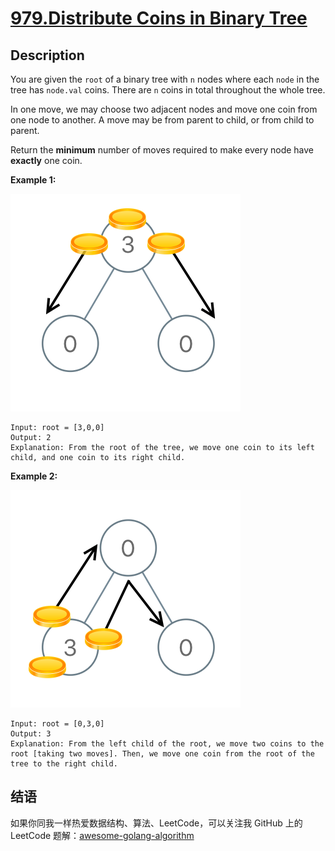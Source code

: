 # [979.Distribute Coins in Binary Tree][title]

## Description
You are given the `root` of a binary tree with `n` nodes where each `node` in the tree has `node.val` coins. There are `n` coins in total throughout the whole tree.

In one move, we may choose two adjacent nodes and move one coin from one node to another. A move may be from parent to child, or from child to parent.

Return the **minimum** number of moves required to make every node have **exactly** one coin.

**Example 1:**  

![example1](./tree1.png)

```
Input: root = [3,0,0]
Output: 2
Explanation: From the root of the tree, we move one coin to its left child, and one coin to its right child.
```

**Example 2:**  

![example2](./tree2.png)

```
Input: root = [0,3,0]
Output: 3
Explanation: From the left child of the root, we move two coins to the root [taking two moves]. Then, we move one coin from the root of the tree to the right child.
```

## 结语

如果你同我一样热爱数据结构、算法、LeetCode，可以关注我 GitHub 上的 LeetCode 题解：[awesome-golang-algorithm][me]

[title]: https://leetcode.com/problems/distribute-coins-in-binary-tree/
[me]: https://github.com/kylesliu/awesome-golang-algorithm
